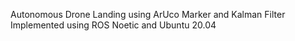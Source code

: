 Autonomous Drone Landing using ArUco Marker and Kalman Filter Implemented using ROS Noetic and Ubuntu 20.04
